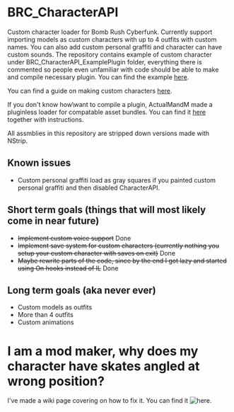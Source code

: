 # BRC_CharacterAPI
Custom character loader for Bomb Rush Cyberfunk. Currently support importing models as custom characters with up to 4 outfits with custom names. You can also add custom personal graffiti and character can have custom sounds. The repository contains example of custom character under BRC_CharacterAPI_ExamplePlugin folder, everything there is commented so people even unfamiliar with code should be able to make and compile necessary plugin. You can find the example [here](https://github.com/viliger2/BRC_CharacterAPI/tree/main/BRC_CharacterAPI_ExamplePlugin).

You can find a guide on making custom characters [here](https://github.com/viliger2/BRC_CharacterAPI/wiki/Creating-new-character-via-plugin).

If you don't know how\want to compile a plugin, ActualMandM made a pluginless loader for compatable asset bundles. You can find it [here](https://thunderstore.io/c/bomb-rush-cyberfunk/p/MandM/BRC_CharacterLoader/) together with instructions.

All assmblies in this repository are stripped down versions made with NStrip.

## Known issues
* Custom personal graffiti load as gray squares if you painted custom personal graffiti and then disabled CharacterAPI.

## Short term goals (things that will most likely come in near future)
* ~~Implement custom voice support~~ Done
* ~~Implement save system for custom characters (currently nothing you setup your custom character with saves on exit)~~ Done
* ~~Maybe rewrite parts of the code, since by the end I got lazy and started using On hooks instead of IL~~ Done

## Long term goals (aka never ever)
* Custom models as outfits
* More than 4 outfits
* Custom animations

# I am a mod maker, why does my character have skates angled at wrong position? 
I've made a wiki page covering on how to fix it. You can find it ![here](https://github.com/viliger2/BRC_CharacterAPI/wiki/Why-are-my-skates-at-the-wrong-angle%3F).
